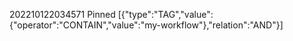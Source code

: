 202210122034571 Pinned [{"type":"TAG","value":{"operator":"CONTAIN","value":"my-workflow"},"relation":"AND"}]